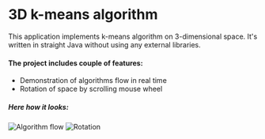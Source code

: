 # 3D k-means algorithm
This application implements k-means algorithm on 3-dimensional space. It's written in straight Java without using any external libraries.
#### The project includes couple of features:
  - Demonstration of algorithms flow in real time
  - Rotation of space by scrolling mouse wheel
##### Here how it looks:
![Algorithm flow](https://github.com/strunasik/3D-space/gifs/proccessing.gif)
![Rotation](https://github.com/strunasik/3D-space/gifs/rotation.gif)
